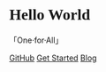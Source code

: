 

<h1><font face="verdana">Hello World</font></h1>
「One·for·All」

[GitHub](https://github.com/Sctwang/docsify)
[Get Started](#introduction)
[Blog](https://blog.mortre.top/)

